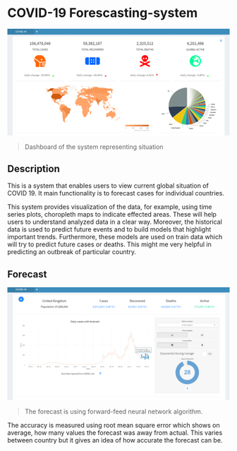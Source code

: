 # COVID-19 Forescasting-system 

![](App/Images/dashboard.PNG)
> Dashboard of the system representing situation
## Description
This is a system that enables users to view current global situation of COVID 19.
It main functionality is to forecast cases for individual countries.

This system provides visualization of the data, for example, using time series plots,
choropleth maps to indicate effected areas. These will help users to understand analyzed
data in a clear way. Moreover, the historical data is used to predict future events and to 
build models that highlight important trends.
Furthermore, these models are used on train data which will try to predict future cases or deaths.
This might me very helpful in predicting an outbreak of particular country.

## Forecast
![](App/Images/forecast.png)
> The forecast is using forward-feed neural network algorithm.

The accuracy is measured using root mean square error which shows on average, how many values the forecast was away from actual.
This varies between country but it gives an idea of how accurate the forecast can be. 

